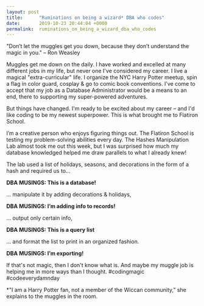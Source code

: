 ```yaml
---
layout: post
title:      "Ruminations on being a wizard* DBA who codes"
date:       2019-10-23 20:44:04 +0000
permalink:  ruminations_on_being_a_wizard_dba_who_codes
---
```


"Don’t let the muggles get you down, because they don’t understand the magic in you." – Ron Weasley

Muggles get me down on the daily. I have worked and excelled at many different jobs in my life, but never one I've considered my career. I live a magical "extra-curricular" life. I organize the NYC Harry Potter meetup, spin a flag in color guard, cosplay & go to comic book conventions. I’ve come to accept that my job as a Database Administrator would be a means to an end, there to supporting my super-powered adventures. 

But things have changed. I'm ready to be excited about my career – and I'd like coding to be my newest superpower. This is what brought me to Flatiron School. 

I’m a creative person who enjoys figuring things out. The Flatiron School is testing my problem-solving abilities every day. The Hashes Manipulation Lab almost took me out this week, but I was surprised how much my database knowledged helped me draw parallels to what I already knew!

The lab used a list of holidays, seasons, and decorations in the form of a hash and required us to…

**DBA MUSINGS: This is a database!**

… manipulate it by adding decorations & holidays, 

**DBA MUSINGS: I’m adding info to records!**

… output only certain info,

**DBA MUSINGS: This is a query list**

… and format the list to print in an organized fashion. 

**DBA MUSINGS: I’m exporting!**

If that's not magic, then I don't know what is. And maybe my muggle job is helping me in more ways than I thought. #codingmagic #codeeverydamnday 

*"I am a Harry Potter fan, not a member of the Wiccan community," she explains to the muggles in the room.

